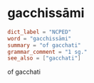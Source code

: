# gacchissāmi

``` toml
dict_label = "NCPED"
word = "gacchissāmi"
summary = "of gacchati"
grammar_comment = "1 sg."
see_also = ["gacchati"]
```

of gacchati

